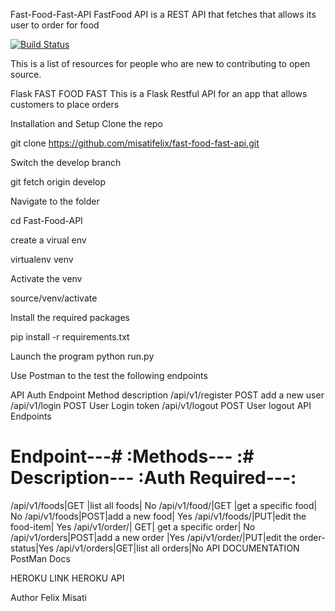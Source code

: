 Fast-Food-Fast-API
FastFood API is a REST API that fetches that allows its user to order for food

[![Build Status](https://travis-ci.org/misatifelix/fast-food-fast-api.svg?branch=master)](https://travis-ci.org/misatifelix/fast-food-fast-api)


This is a list of resources for people who are new to contributing to open source.

Flask FAST FOOD FAST
This is a Flask Restful API for an app that allows customers to place orders

Installation and Setup
Clone the repo

git clone https://github.com/misatifelix/fast-food-fast-api.git

Switch the develop branch

git fetch origin develop

Navigate to the folder

cd Fast-Food-API

create a virual env

virtualenv venv

Activate the venv

source/venv/activate

Install the required packages

pip install -r requirements.txt

Launch the program
python run.py

Use Postman to the test the following endpoints

API Auth
Endpoint	Method	description
/api/v1/register	POST	add a new user
/api/v1/login	POST	User Login token
/api/v1/logout	POST	User logout
API Endpoints
# Endpoint---# :Methods---	:# Description---	:Auth Required---:
/api/v1/foods|GET	|list all foods|	No
/api/v1/food/|GET	|get a specific food|	No
/api/v1/foods|POST|add a new food|	Yes
/api/v1/foods/|PUT|edit the food-item|	Yes
/api/v1/order/|	GET|	get a specific order|	No
/api/v1/orders|POST|add a new order	|Yes
/api/v1/order/|PUT|edit the order-status|Yes
/api/v1/orders|GET|list all orders|No
API DOCUMENTATION
PostMan Docs

HEROKU LINK
HEROKU API

Author
Felix Misati

